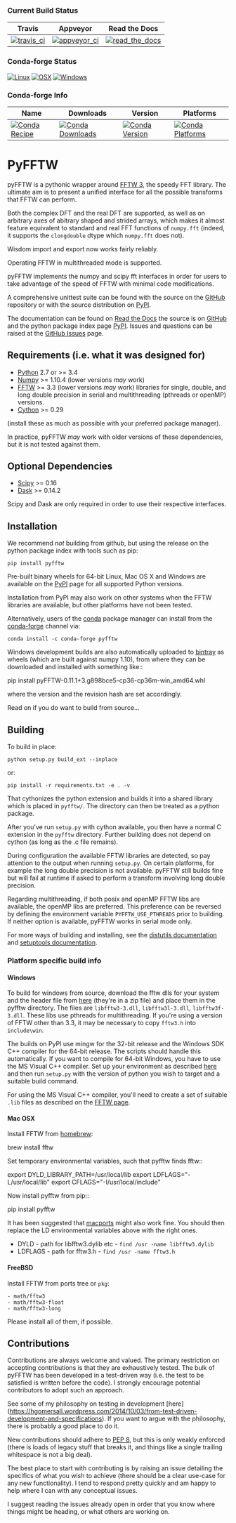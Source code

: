 ### Current Build Status

|Travis | Appveyor | Read the Docs |
| --- | --- | --- |
| [![travis_ci](https://travis-ci.org/pyFFTW/pyFFTW.svg?branch=master)](https://travis-ci.org/pyFFTW/pyFFTW) | [![appveyor_ci](https://ci.appveyor.com/api/projects/status/uf854abck4x1qsjj/branch/master?svg=true)](https://ci.appveyor.com/project/hgomersall/pyfftw) | [![read_the_docs](https://readthedocs.org/projects/pyfftw/badge/?version=latest)](http://pyfftw.readthedocs.io/en/latest/?badge=latest) |

### Conda-forge Status

[![Linux](https://img.shields.io/circleci/project/github/conda-forge/pyfftw-feedstock/master.svg?label=Linux)](https://circleci.com/gh/conda-forge/pyfftw-feedstock) [![OSX](https://img.shields.io/travis/conda-forge/pyfftw-feedstock/master.svg?label=macOS)](https://travis-ci.org/conda-forge/pyfftw-feedstock) [![Windows](https://img.shields.io/appveyor/ci/conda-forge/pyfftw-feedstock/master.svg?label=Windows)](https://ci.appveyor.com/project/conda-forge/pyfftw-feedstock/branch/master)


### Conda-forge Info

| Name | Downloads | Version | Platforms |
| --- | --- | --- | --- |
| [![Conda Recipe](https://img.shields.io/badge/recipe-pyfftw-green.svg)](https://anaconda.org/conda-forge/pyfftw) | [![Conda Downloads](https://img.shields.io/conda/dn/conda-forge/pyfftw.svg)](https://anaconda.org/conda-forge/pyfftw) | [![Conda Version](https://img.shields.io/conda/vn/conda-forge/pyfftw.svg)](https://anaconda.org/conda-forge/pyfftw) | [![Conda Platforms](https://img.shields.io/conda/pn/conda-forge/pyfftw.svg)](https://anaconda.org/conda-forge/pyfftw) |

# PyFFTW

pyFFTW is a pythonic wrapper around [FFTW 3](https://www.fftw.org), the speedy
FFT library.  The ultimate aim is to present a unified interface for all the
possible transforms that FFTW can perform.

Both the complex DFT and the real DFT are supported, as well as on arbitrary
axes of abitrary shaped and strided arrays, which makes it almost
feature equivalent to standard and real FFT functions of ``numpy.fft``
(indeed, it supports the ``clongdouble`` dtype which ``numpy.fft`` does not).

Wisdom import and export now works fairly reliably.

Operating FFTW in multithreaded mode is supported.

pyFFTW implements the numpy and scipy fft interfaces in order for users to
take advantage of the speed of FFTW with minimal code modifications.

A comprehensive unittest suite can be found with the source on the
[GitHub](https://github.com/PyFFTW/PyFFTW) repository or with the source
distribution on [PyPI](https://pypi.org/).

The documentation can be found on
[Read the Docs](https://pyfftw.readthedocs.io) the source is on
[GitHub](https://github.com/PyFFTW/PyFFTW) and the python package index page
[PyPI](https://pypi.org/). Issues and questions can be raised at the
[GitHub Issues](https://github.com/PyFFTW/PyFFTW/issues) page.

## Requirements (i.e. what it was designed for)

- [Python](https://python.org) 2.7 or >= 3.4
- [Numpy](https://www.numpy.org) >= 1.10.4  (lower versions *may* work)
- [FFTW](https://www.fftw.org) >= 3.3 (lower versions *may* work) libraries for
  single, double, and long double precision in serial and multithreading
  (pthreads or openMP) versions.
- [Cython](https://cython.org) >= 0.29

(install these as much as possible with your preferred package manager).

In practice, pyFFTW *may* work with older versions of these dependencies, but
it is not tested against them.

## Optional Dependencies

- [Scipy](https://www.scipy.org) >= 0.16
- [Dask](https://dask.pydata.org) >= 0.14.2

Scipy and Dask are only required in order to use their respective interfaces.

## Installation

We recommend *not* building from github, but using the release on the python
package index with tools such as pip:

    pip install pyfftw

Pre-built binary wheels for 64-bit Linux, Mac OS X and Windows are available on
the [PyPI](https://pypi.org/) page for all supported Python versions.

Installation from PyPI may also work on other systems when the FFTW libraries
are available, but other platforms have not been tested.

Alternatively, users of the [conda](https://conda.io/docs/) package manager can
install from the [conda-forge](https://conda-forge.org/) channel via:

    conda install -c conda-forge pyfftw

Windows development builds are also automatically uploaded to
[bintray](https://bintray.com/hgomersall/generic/PyFFTW-development-builds/view)
as wheels (which are built against numpy 1.10), from where they can be
downloaded and installed with something like::

  pip install pyFFTW-0.11.1+3.g898bce5-cp36-cp36m-win_amd64.whl

where the version and the revision hash are set accordingly.

Read on if you do want to build from source...

## Building

To build in place:

    python setup.py build_ext --inplace

or:

    pip install -r requirements.txt -e . -v

That cythonizes the python extension and builds it into a shared library
which is placed in ``pyfftw/``. The directory can then be treated as a python
package.

After you've run ``setup.py`` with cython available, you then have a
normal C extension in the ``pyfftw`` directory.
Further building does not depend on cython (as long as the .c file remains).

During configuration the available FFTW libraries are detected, so pay attention
to the output when running ``setup.py``. On certain platforms, for example the
long double precision is not available. pyFFTW still builds fine but will fail
at runtime if asked to perform a transform involving long double precision.

Regarding multithreading, if both posix and openMP FFTW libs are available, the
openMP libs are preferred. This preference can be reversed by defining the
environment variable ``PYFFTW_USE_PTHREADS`` prior to building. If neither
option is available, pyFFTW works in serial mode only.

For more ways of building and installing, see the
[distutils documentation](http://docs.python.org/distutils/builtdist.html)
and [setuptools documentation](https://setuptools.readthedocs.io).

### Platform specific build info


#### Windows

To build for windows from source, download the fftw dlls for your system and the
header file from [here](http://www.fftw.org/install/windows.html) (they're in
a zip file) and place them in the pyfftw directory. The files are
``libfftw3-3.dll``, ``libfftw3l-3.dll``, ``libfftw3f-3.dll``. These libs use
pthreads for multithreading. If you're using a version of FFTW other than 3.3,
it may be necessary to copy ``fftw3.h`` into ``include\win``.

The builds on PyPI use mingw for the 32-bit release and the Windows SDK
C++ compiler for the 64-bit release. The scripts should handle this
automatically. If you want to compile for 64-bit Windows, you have to use
the MS Visual C++ compiler. Set up your environment as described
[here](https://github.com/cython/cython/wiki/CythonExtensionsOnWindows) and then
run ``setup.py`` with the version of python you wish to target and a suitable
build command.

For using the MS Visual C++ compiler, you'll need to create a set of
suitable ``.lib`` files as described on the
[FFTW page](http://www.fftw.org/install/windows.html).

#### Mac OSX

Install FFTW from [homebrew](http://brew.sh):

  brew install fftw

Set temporary environmental variables, such that pyfftw finds fftw::

  export DYLD_LIBRARY_PATH=/usr/local/lib
  export LDFLAGS="-L/usr/local/lib"
  export CFLAGS="-I/usr/local/include"

Now install pyfftw from pip::

  pip install pyfftw

It has been suggested that [macports](https://www.macports.org) might also work
fine. You should then replace the LD environmental variables above with the
right ones.

- DYLD - path for libfftw3.dylib etc - ``find /usr -name libfftw3.dylib``
- LDFLAGS - path for fftw3.h - ``find /usr -name fftw3.h``

#### FreeBSD

Install FFTW from ports tree or ``pkg``:

    - math/fftw3
    - math/fftw3-float
    - math/fftw3-long

Please install all of them, if possible.

## Contributions

Contributions are always welcome and valued. The primary restriction on
accepting contributions is that they are exhaustively tested. The bulk of
pyFFTW has been developed in a test-driven way (i.e. the test to be
satisfied is written before the code). I strongly encourage potential
contributors to adopt such an approach.

See some of my philosophy on testing in development [here]
(https://hgomersall.wordpress.com/2014/10/03/from-test-driven-development-and-specifications).
If you want to argue with the philosophy, there is probably a good place to
do it.

New contributions should adhere to
[PEP 8](https://www.python.org/dev/peps/pep-0008), but this is only weakly
enforced (there is loads of legacy stuff that breaks it, and things like a
single trailing whitespace is not a big deal).

The best place to start with contributing is by raising an issue detailing the
specifics of what you wish to achieve (there should be a clear use-case for
any new functionality). I tend to respond pretty quickly and am happy to help
where I can with any conceptual issues.

I suggest reading the issues already open in order that you know where things
might be heading, or what others are working on.
